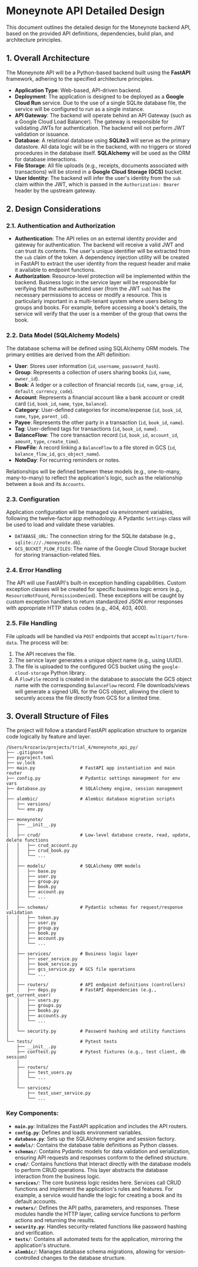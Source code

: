 # Moneynote API Detailed Design

This document outlines the detailed design for the Moneynote backend API, based on the provided API definitions, dependencies, build plan, and architecture principles.

## 1. Overall Architecture

The Moneynote API will be a Python-based backend built using the **FastAPI** framework, adhering to the specified architecture principles.

-   **Application Type**: Web-based, API-driven backend.
-   **Deployment**: The application is designed to be deployed as a **Google Cloud Run** service. Due to the use of a single SQLite database file, the service will be configured to run as a single instance.
-   **API Gateway**: The backend will operate behind an API Gateway (such as a Google Cloud Load Balancer). The gateway is responsible for validating JWTs for authentication. The backend will not perform JWT validation or issuance.
-   **Database**: A relational database using **SQLite3** will serve as the primary datastore. All data logic will be in the backend, with no triggers or stored procedures in the database itself. **SQLAlchemy** will be used as the ORM for database interactions.
-   **File Storage**: All file uploads (e.g., receipts, documents associated with transactions) will be stored in a **Google Cloud Storage (GCS)** bucket.
-   **User Identity**: The backend will infer the user's identity from the `sub` claim within the JWT, which is passed in the `Authorization: Bearer` header by the upstream gateway.

## 2. Design Considerations

### 2.1. Authentication and Authorization

-   **Authentication**: The API relies on an external identity provider and gateway for authentication. The backend will receive a valid JWT and can trust its contents. The user's unique identifier will be extracted from the `sub` claim of the token. A dependency injection utility will be created in FastAPI to extract the user identity from the request header and make it available to endpoint functions.
-   **Authorization**: Resource-level protection will be implemented within the backend. Business logic in the service layer will be responsible for verifying that the authenticated user (from the JWT `sub`) has the necessary permissions to access or modify a resource. This is particularly important in a multi-tenant system where users belong to groups and books. For example, before accessing a book's details, the service will verify that the user is a member of the group that owns the book.

### 2.2. Data Model (SQLAlchemy Models)

The database schema will be defined using SQLAlchemy ORM models. The primary entities are derived from the API definition:

-   **User**: Stores user information (`id`, `username`, `password_hash`).
-   **Group**: Represents a collection of users sharing books (`id`, `name`, `owner_id`).
-   **Book**: A ledger or a collection of financial records (`id`, `name`, `group_id`, `default_currency_code`).
-   **Account**: Represents a financial account like a bank account or credit card (`id`, `book_id`, `name`, `type`, `balance`).
-   **Category**: User-defined categories for income/expense (`id`, `book_id`, `name`, `type`, `parent_id`).
-   **Payee**: Represents the other party in a transaction (`id`, `book_id`, `name`).
-   **Tag**: User-defined tags for transactions (`id`, `book_id`, `name`).
-   **BalanceFlow**: The core transaction record (`id`, `book_id`, `account_id`, `amount`, `type`, `create_time`).
-   **FlowFile**: A record linking a `BalanceFlow` to a file stored in GCS (`id`, `balance_flow_id`, `gcs_object_name`).
-   **NoteDay**: For recurring reminders or notes.

Relationships will be defined between these models (e.g., one-to-many, many-to-many) to reflect the application's logic, such as the relationship between a `Book` and its `Accounts`.

### 2.3. Configuration

Application configuration will be managed via environment variables, following the twelve-factor app methodology. A Pydantic `Settings` class will be used to load and validate these variables.

-   `DATABASE_URL`: The connection string for the SQLite database (e.g., `sqlite:///./moneynote.db`).
-   `GCS_BUCKET_FLOW_FILES`: The name of the Google Cloud Storage bucket for storing transaction-related files.

### 2.4. Error Handling

The API will use FastAPI's built-in exception handling capabilities. Custom exception classes will be created for specific business logic errors (e.g., `ResourceNotFound`, `PermissionDenied`). These exceptions will be caught by custom exception handlers to return standardized JSON error responses with appropriate HTTP status codes (e.g., 404, 403, 400).

### 2.5. File Handling

File uploads will be handled via `POST` endpoints that accept `multipart/form-data`. The process will be:
1.  The API receives the file.
2.  The service layer generates a unique object name (e.g., using UUID).
3.  The file is uploaded to the configured GCS bucket using the `google-cloud-storage` Python library.
4.  A `FlowFile` record is created in the database to associate the GCS object name with the corresponding `BalanceFlow` record.
File downloads/views will generate a signed URL for the GCS object, allowing the client to securely access the file directly from GCS for a limited time.

## 3. Overall Structure of Files

The project will follow a standard FastAPI application structure to organize code logically by feature and layer.

```
/Users/krozario/projects/trial_4/moneynote_api_py/
├── .gitignore
├── pyproject.toml
├── uv.lock
├── main.py                 # FastAPI app instantiation and main router
├── config.py               # Pydantic settings management for env vars
├── database.py             # SQLAlchemy engine, session management
│
├── alembic/                # Alembic database migration scripts
│   ├── versions/
│   └── env.py
│
├── moneynote/
│   ├── __init__.py
│   │
│   ├── crud/               # Low-level database create, read, update, delete functions
│   │   ├── crud_account.py
│   │   ├── crud_book.py
│   │   └── ...
│   │
│   ├── models/             # SQLAlchemy ORM models
│   │   ├── base.py
│   │   ├── user.py
│   │   ├── group.py
│   │   ├── book.py
│   │   ├── account.py
│   │   └── ...
│   │
│   ├── schemas/            # Pydantic schemas for request/response validation
│   │   ├── token.py
│   │   ├── user.py
│   │   ├── group.py
│   │   ├── book.py
│   │   ├── account.py
│   │   └── ...
│   │
│   ├── services/           # Business logic layer
│   │   ├── user_service.py
│   │   ├── book_service.py
│   │   ├── gcs_service.py  # GCS file operations
│   │   └── ...
│   │
│   ├── routers/            # API endpoint definitions (controllers)
│   │   ├── deps.py         # FastAPI dependencies (e.g., get_current_user)
│   │   ├── users.py
│   │   ├── groups.py
│   │   ├── books.py
│   │   ├── accounts.py
│   │   └── ...
│   │
│   └── security.py         # Password hashing and utility functions
│
└── tests/                  # Pytest tests
    ├── __init__.py
    ├── conftest.py         # Pytest fixtures (e.g., test client, db session)
    │
    ├── routers/
    │   ├── test_users.py
    │   └── ...
    │
    └── services/
        ├── test_user_service.py
        └── ...
```

### Key Components:

-   **`main.py`**: Initializes the FastAPI application and includes the API routers.
-   **`config.py`**: Defines and loads environment variables.
-   **`database.py`**: Sets up the SQLAlchemy engine and session factory.
-   **`models/`**: Contains the database table definitions as Python classes.
-   **`schemas/`**: Contains Pydantic models for data validation and serialization, ensuring API requests and responses conform to the defined structure.
-   **`crud/`**: Contains functions that interact directly with the database models to perform CRUD operations. This layer abstracts the database interaction from the business logic.
-   **`services/`**: The core business logic resides here. Services call CRUD functions and implement the application's rules and features. For example, a service would handle the logic for creating a book and its default accounts.
-   **`routers/`**: Defines the API paths, parameters, and responses. These modules handle the HTTP layer, calling service functions to perform actions and returning the results.
-   **`security.py`**: Handles security-related functions like password hashing and verification.
-   **`tests/`**: Contains all automated tests for the application, mirroring the application's structure.
-   **`alembic/`**: Manages database schema migrations, allowing for version-controlled changes to the database structure.
